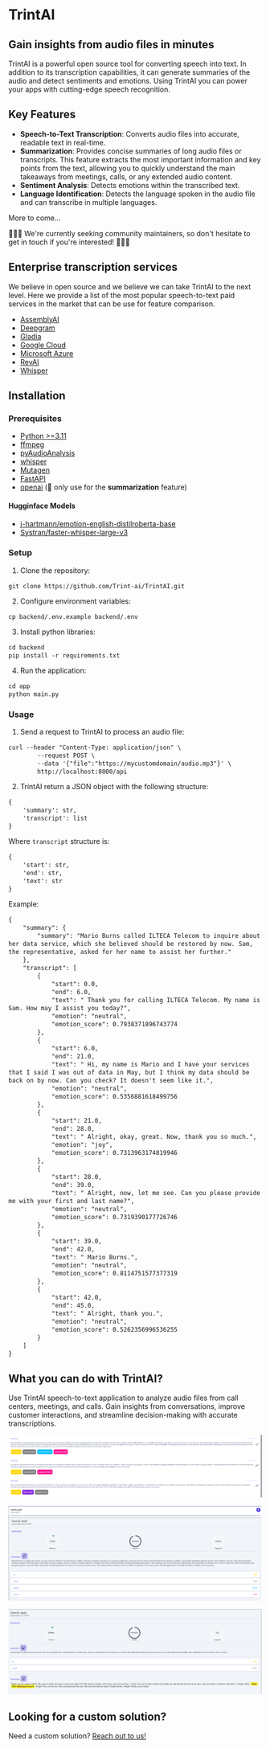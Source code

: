 # TrintAI

## **Gain insights from audio files in minutes**
TrintAI is a powerful open source tool for converting speech into text. In addition to its transcription capabilities, it can generate summaries of the audio and detect sentiments and emotions.
Using TrintAI you can power your apps with cutting-edge speech recognition.

## Key Features
- **Speech-to-Text Transcription**: Converts audio files into accurate, readable text in real-time.
- **Summarization**: Provides concise summaries of long audio files or transcripts. This feature extracts the most important information and key points from the text, allowing you to quickly understand the main takeaways from meetings, calls, or any extended audio content.
- **Sentiment Analysis**: Detects emotions within the transcribed text.
- **Language Identification**: Detects the language spoken in the audio file and can transcribe in multiple languages.

More to come...

📣📣📣 We're currently seeking community maintainers, so don't hesitate to get in touch if you're interested! 📣📣📣

## Enterprise transcription services
We believe in open source and we believe we can take TrintAI to the next level. Here we provide a list of the most popular speech-to-text paid services in the market that can be use for feature comparison.
- [AssemblyAI](https://www.assemblyai.com/)
- [Deepgram](https://deepgram.com/)
- [Gladia](https://gladia.io)
- [Google Cloud](https://cloud.google.com/speech-to-text)
- [Microsoft Azure](https://azure.microsoft.com/en-us/products/cognitive-services/speech-to-text)
- [RevAI](https://www.rev.ai/)
- [Whisper](https://openai.com/blog/introducing-chatgpt-and-whisper-apis)


## Installation

### Prerequisites
- [Python >=3.11](https://www.python.org/)
- [ffmpeg](https://www.ffmpeg.org/)
- [pyAudioAnalysis](https://github.com/tyiannak/pyAudioAnalysis)
- [whisper](https://github.com/SYSTRAN/faster-whisper)
- [Mutagen](https://github.com/quodlibet/mutagen)
- [FastAPI](https://fastapi.tiangolo.com/)
- [openai](https://platform.openai.com/docs/libraries/python-library) (📣 only use for the **summarization** feature)


#### Hugginface Models
- [j-hartmann/emotion-english-distilroberta-base](https://huggingface.co/j-hartmann/emotion-english-distilroberta-base)
- [Systran/faster-whisper-large-v3](https://huggingface.co/Systran/faster-whisper-large-v3)


### Setup

1. Clone the repository:
```
git clone https://github.com/Trint-ai/TrintAI.git
```

2. Configure environment variables:
```
cp backend/.env.example backend/.env
```

3. Install python libraries:
```
cd backend
pip install -r requirements.txt
```

4. Run the application:
```
cd app
python main.py
```

### Usage
1. Send a request to TrintAI to process an audio file:
```
curl --header "Content-Type: application/json" \
        --request POST \
        --data '{"file":"https://mycustomdomain/audio.mp3"}' \
        http://localhost:8000/api
```

2. TrintAI return a JSON object with the following structure:
```
{
    'summary': str,
    'transcript': list
}
```
Where `transcript` structure is:
```
{
    'start': str,
    'end': str,
    'text': str
}
```

Example:
```
{
    "summary": {
        "summary": "Mario Burns called ILTECA Telecom to inquire about her data service, which she believed should be restored by now. Sam, the representative, asked for her name to assist her further."
    },
    "transcript": [
        {
            "start": 0.0,
            "end": 6.0,
            "text": " Thank you for calling ILTECA Telecom. My name is Sam. How may I assist you today?",
            "emotion": "neutral",
            "emotion_score": 0.7938371896743774
        },
        {
            "start": 6.0,
            "end": 21.0,
            "text": " Hi, my name is Mario and I have your services that I said I was out of data in May, but I think my data should be back on by now. Can you check? It doesn't seem like it.",
            "emotion": "neutral",
            "emotion_score": 0.5356881618499756
        },
        {
            "start": 21.0,
            "end": 28.0,
            "text": " Alright, okay, great. Now, thank you so much.",
            "emotion": "joy",
            "emotion_score": 0.7313963174819946
        },
        {
            "start": 28.0,
            "end": 39.0,
            "text": " Alright, now, let me see. Can you please provide me with your first and last name?",
            "emotion": "neutral",
            "emotion_score": 0.7319390177726746
        },
        {
            "start": 39.0,
            "end": 42.0,
            "text": " Mario Burns.",
            "emotion": "neutral",
            "emotion_score": 0.8114751577377319
        },
        {
            "start": 42.0,
            "end": 45.0,
            "text": " Alright, thank you.",
            "emotion": "neutral",
            "emotion_score": 0.5262356996536255
        }
    ]
}
```

## What you can do with TrintAI?
Use TrintAI speech-to-text application to analyze audio files from call centers, meetings, and calls. Gain insights from conversations, improve customer interactions, and streamline decision-making with accurate transcriptions.

![Alt text](images/ui_1.png)

![Alt text](images/ui_2.png)

![Alt text](images/ui_3.png)

## Looking for a custom solution?
Need a custom solution? [Reach out to us!](mailto:albertollamaso@gmail.com)
